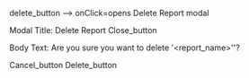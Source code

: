 
delete_button --> onClick=opens Delete Report modal

Modal Title: Delete Report
Close_button

Body Text: Are you sure you want to delete '<report_name>''?

Cancel_button
Delete_button